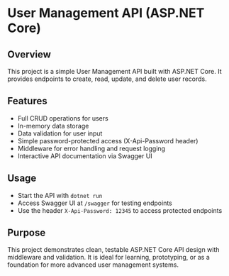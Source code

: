 # User Management API (ASP.NET Core)

## Overview
This project is a simple User Management API built with ASP.NET Core. It provides endpoints to create, read, update, and delete user records.

## Features
- Full CRUD operations for users
- In-memory data storage
- Data validation for user input
- Simple password-protected access (X-Api-Password header)
- Middleware for error handling and request logging
- Interactive API documentation via Swagger UI

## Usage
- Start the API with `dotnet run`
- Access Swagger UI at `/swagger` for testing endpoints
- Use the header `X-Api-Password: 12345` to access protected endpoints

## Purpose
This project demonstrates clean, testable ASP.NET Core API design with middleware and validation. It is ideal for learning, prototyping, or as a foundation for more advanced user management systems.
